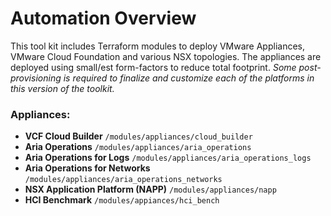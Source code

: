 # Automation Overview
This tool kit includes Terraform modules to deploy VMware Appliances, VMware Cloud Foundation and various NSX topologies. The appliances are deployed using small/est form-factors to reduce total footprint.  *Some post-provisioning is required to finalize and customize each of the platforms in this version of the toolkit.*

### Appliances:
  - **VCF Cloud Builder** `/modules/appliances/cloud_builder`
  - **Aria Operations** `/modules/appliances/aria_operations`
  - **Aria Operations for Logs** `/modules/appliances/aria_operations_logs`
  - **Aria Operations for Networks** `/modules/appliances/aria_operations_networks`
  - **NSX Application Platform (NAPP)** `/modules/appliances/napp`
  - **HCI Benchmark** `/modules/appiances/hci_bench`